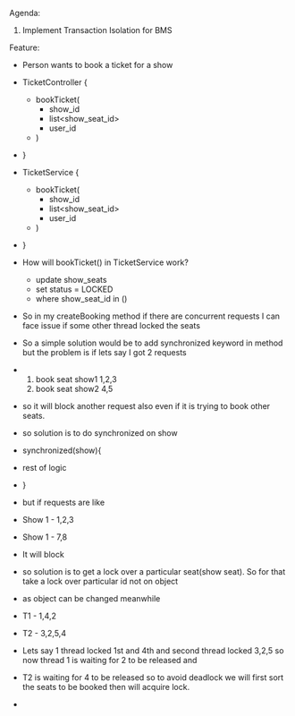 Agenda:
1. Implement Transaction Isolation for BMS

Feature:
- Person wants to book a ticket for a show
- TicketController {
  - bookTicket(
    - show_id
    - list<show_seat_id>
    - user_id
  - )
- }


- TicketService {
  - bookTicket(
    - show_id
    - list<show_seat_id>
    - user_id
  - ) 
- }

- How will bookTicket() in TicketService work?
  - update show_seats
  - set status = LOCKED
  - where show_seat_id in ()


- So in my createBooking method if there are concurrent requests I can face issue if some other thread locked the seats

- So a simple solution would be to add synchronized keyword in method but the problem is if lets say I got 2 requests
- 1. book seat show1 1,2,3
  2. book seat show2 4,5
- so it will block another request also even if it is trying to book other seats.
- so solution is to do synchronized on show 
- synchronized(show){
- rest of logic
- }
- but if requests are like
- Show 1 - 1,2,3
- Show 1 - 7,8 
- It will block 
- so solution is to get a lock over a particular seat(show seat). So for that take a lock over particular id not on object 
- as object can be changed meanwhile


- T1 - 1,4,2
- T2 - 3,2,5,4
- Lets say 1 thread locked 1st and 4th and second thread locked 3,2,5 so now thread 1 is waiting for 2 to be released and 
- T2 is waiting for 4 to be released so to avoid deadlock we will first sort the seats to be booked then will acquire lock.

- 